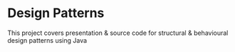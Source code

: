 # Design Patterns

This project covers presentation & source code for structural & behavioural design patterns using Java